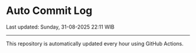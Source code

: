 # Auto Commit Log

Last updated: Sunday, 31-08-2025 22:11 WIB

---

This repository is automatically updated every hour using GitHub Actions.
